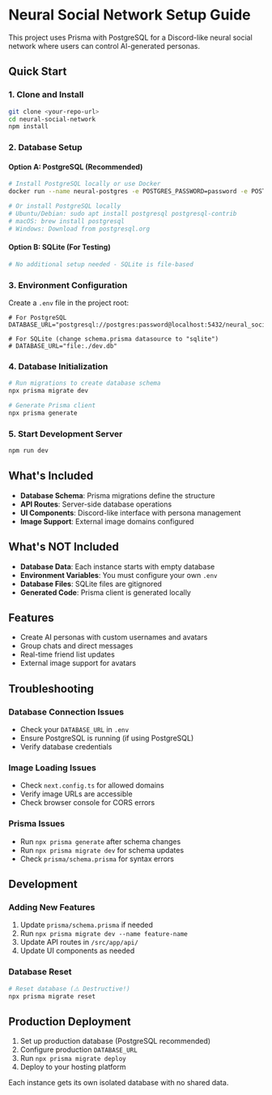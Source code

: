 # Neural Social Network Setup Guide

This project uses Prisma with PostgreSQL for a Discord-like neural social network where users can control AI-generated personas.

## Quick Start

### 1. Clone and Install
```bash
git clone <your-repo-url>
cd neural-social-network
npm install
```

### 2. Database Setup

#### Option A: PostgreSQL (Recommended)
```bash
# Install PostgreSQL locally or use Docker
docker run --name neural-postgres -e POSTGRES_PASSWORD=password -e POSTGRES_DB=neural_social_network -p 5432:5432 -d postgres:15

# Or install PostgreSQL locally
# Ubuntu/Debian: sudo apt install postgresql postgresql-contrib
# macOS: brew install postgresql
# Windows: Download from postgresql.org
```

#### Option B: SQLite (For Testing)
```bash
# No additional setup needed - SQLite is file-based
```

### 3. Environment Configuration
Create a `.env` file in the project root:

```env
# For PostgreSQL
DATABASE_URL="postgresql://postgres:password@localhost:5432/neural_social_network"

# For SQLite (change schema.prisma datasource to "sqlite")
# DATABASE_URL="file:./dev.db"
```

### 4. Database Initialization
```bash
# Run migrations to create database schema
npx prisma migrate dev

# Generate Prisma client
npx prisma generate
```

### 5. Start Development Server
```bash
npm run dev
```

## What's Included

- **Database Schema**: Prisma migrations define the structure
- **API Routes**: Server-side database operations
- **UI Components**: Discord-like interface with persona management
- **Image Support**: External image domains configured

## What's NOT Included

- **Database Data**: Each instance starts with empty database
- **Environment Variables**: You must configure your own `.env`
- **Database Files**: SQLite files are gitignored
- **Generated Code**: Prisma client is generated locally

## Features

- Create AI personas with custom usernames and avatars
- Group chats and direct messages
- Real-time friend list updates
- External image support for avatars

## Troubleshooting

### Database Connection Issues
- Check your `DATABASE_URL` in `.env`
- Ensure PostgreSQL is running (if using PostgreSQL)
- Verify database credentials

### Image Loading Issues
- Check `next.config.ts` for allowed domains
- Verify image URLs are accessible
- Check browser console for CORS errors

### Prisma Issues
- Run `npx prisma generate` after schema changes
- Run `npx prisma migrate dev` for schema updates
- Check `prisma/schema.prisma` for syntax errors

## Development

### Adding New Features
1. Update `prisma/schema.prisma` if needed
2. Run `npx prisma migrate dev --name feature-name`
3. Update API routes in `/src/app/api/`
4. Update UI components as needed

### Database Reset
```bash
# Reset database (⚠️ Destructive!)
npx prisma migrate reset
```

## Production Deployment

1. Set up production database (PostgreSQL recommended)
2. Configure production `DATABASE_URL`
3. Run `npx prisma migrate deploy`
4. Deploy to your hosting platform

Each instance gets its own isolated database with no shared data.
